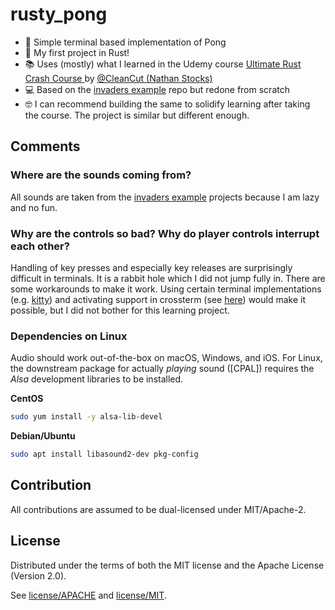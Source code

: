 # rusty_pong

* 👾 Simple terminal based implementation of Pong
* 🚀 My first project in Rust!
* 📚 Uses (mostly) what I learned in the Udemy course [Ultimate Rust Crash Course
](https://www.udemy.com/course/ultimate-rust-crash-course/) by [@CleanCut (Nathan Stocks)](https://github.com/CleanCut)
* ‍💻️ Based on the [invaders example](https://github.com/CleanCut/invaders) repo but redone from scratch
* 🤓 I can recommend building the same to solidify learning after taking the course. The project is similar but different enough.

## Comments

### Where are the sounds coming from?
All sounds are taken from the [invaders example](https://github.com/CleanCut/invaders) projects because I am lazy and no fun.

### Why are the controls so bad? Why do player controls interrupt each other?
Handling of key presses and especially key releases are surprisingly difficult in terminals.
It is a rabbit hole which I did not jump fully in. There are some workarounds to make it work.
Using certain terminal implementations (e.g. [kitty](https://sw.kovidgoyal.net/kitty/)) and activating support in crossterm (see [here](https://docs.rs/crossterm/latest/crossterm/event/struct.PushKeyboardEnhancementFlags.html)) would make it possible, but I did not bother for this learning project.

### Dependencies on Linux

Audio should work out-of-the-box on macOS, Windows, and iOS.  For Linux, the
downstream package for actually _playing_ sound ([CPAL]) requires
the *Alsa* development libraries to be installed.

**CentOS**

```bash
sudo yum install -y alsa-lib-devel
```

**Debian/Ubuntu**

```bash
sudo apt install libasound2-dev pkg-config
```

## Contribution

All contributions are assumed to be dual-licensed under MIT/Apache-2.

## License

Distributed under the terms of both the MIT license and the Apache License (Version 2.0).

See [license/APACHE](license/APACHE) and [license/MIT](license/MIT).